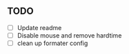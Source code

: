 ## TODO

- [ ] Update readme
- [ ] Disable mouse and remove hardtime
- [ ] clean up formater config
